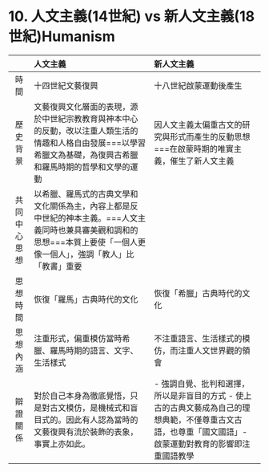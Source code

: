   
  

# 10. 人文主義(14世紀) vs 新人文主義(18世紀)Humanism

  

| | 人文主義 | 新人文主義 |
|:--:|:--|:--|
| 時間 | 十四世紀文藝復興 | 十八世紀啟蒙運動後產生 |
| 歷史背景 | 文藝復興文化層面的表現，源於中世紀宗教教育與神本中心的反動，改以注重人類生活的情趣和人格自由發展===以學習希臘文為基礎，為復興古希臘和羅馬時期的哲學和文學的運動 | 因人文主義太偏重古文的研究與形式而產生的反動思想===在啟蒙時期的唯實主義，催生了新人文主義 |
| 共同中心思想 | 以希臘、羅馬式的古典文學和文化關係為主，內容上都是反中世紀的神本主義。===人文主義同時也兼具審美觀和調和的思想===本質上要使「一個人更像一個人」，強調「教人」比「教書」重要 |
| 思想時間 | 恢復「羅馬」古典時代的文化 | 恢復「希臘」古典時代的文化 |
| 思想內涵 | 注重形式，偏重模仿當時希臘、羅馬時期的語言、文字、生活樣式 | 不注重語言、生活樣式的模仿，而注重人文世界觀的領會 |
| 辯證關係 | 對於自己本身為徹底覺悟，只是對古文模仿，是機械式和盲目式的。因此有人認為當時的文藝復興有流於裝飾的表象，事實上亦如此。 | - 強調自覺、批判和選擇，所以是非盲目的方式 - 使上古的古典文藝成為自己的理想典範，不僅尊重古文古語，也尊重「國文國語」- 啟蒙運動對教育的影響即注重國語教學 |
